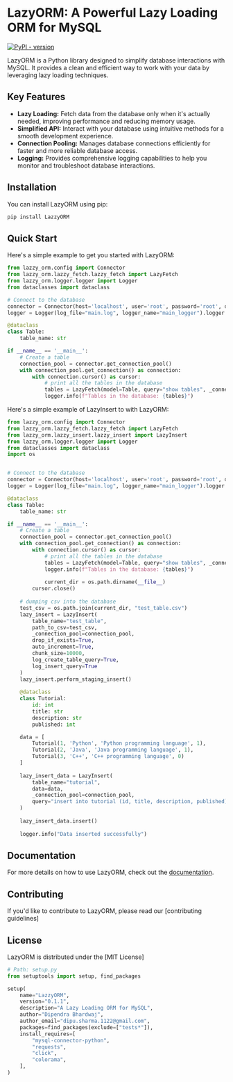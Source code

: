 # LazyORM: A Powerful Lazy Loading ORM for MySQL

[![PyPI - version](https://badge.fury.io/py/LazzyORM.svg)](https://pypi.org/project/LazzyORM/)

LazyORM is a Python library designed to simplify database interactions with MySQL. It provides a clean and efficient way to work with your data by leveraging lazy loading techniques.

## Key Features

* **Lazy Loading:** Fetch data from the database only when it's actually needed, improving performance and reducing memory usage.
* **Simplified API:** Interact with your database using intuitive methods for a smooth development experience.
* **Connection Pooling:** Manages database connections efficiently for faster and more reliable database access.
* **Logging:** Provides comprehensive logging capabilities to help you monitor and troubleshoot database interactions.

## Installation

You can install LazyORM using pip:

```bash
pip install LazzyORM
```

## Quick Start

Here's a simple example to get you started with LazyORM:

```python
from lazzy_orm.config import Connector
from lazzy_orm.lazzy_fetch.lazzy_fetch import LazyFetch
from lazzy_orm.logger.logger import Logger
from dataclasses import dataclass

# Connect to the database
connector = Connector(host='localhost', user='root', password='root', database='testdb', port=3306)
logger = Logger(log_file="main.log", logger_name="main_logger").logger

@dataclass
class Table:
    table_name: str

if __name__ == '__main__':
    # Create a table
    connection_pool = connector.get_connection_pool()
    with connection_pool.get_connection() as connection:
        with connection.cursor() as cursor:
            # print all the tables in the database
            tables = LazyFetch(model=Table, query="show tables", _connection_pool=connection_pool).get()
            logger.info(f"Tables in the database: {tables}")
```

Here's a simple example of LazyInsert to with LazyORM:
```python
from lazzy_orm.config import Connector
from lazzy_orm.lazzy_fetch.lazzy_fetch import LazyFetch
from lazzy_orm.lazzy_insert.lazzy_insert import LazyInsert
from lazzy_orm.logger.logger import Logger
from dataclasses import dataclass
import os


# Connect to the database
connector = Connector(host='localhost', user='root', password='root', database='testdb', port=3306)
logger = Logger(log_file="main.log", logger_name="main_logger").logger

@dataclass
class Table:
    table_name: str

if __name__ == '__main__':
    # Create a table
    connection_pool = connector.get_connection_pool()
    with connection_pool.get_connection() as connection:
        with connection.cursor() as cursor:
            # print all the tables in the database
            tables = LazyFetch(model=Table, query="show tables", _connection_pool=connection_pool).get()
            logger.info(f"Tables in the database: {tables}")
            
            current_dir = os.path.dirname(__file__)
        cursor.close()
    
    # dumping csv into the database 
    test_csv = os.path.join(current_dir, "test_table.csv")
    lazy_insert = LazyInsert(
        table_name="test_table",
        path_to_csv=test_csv,
        _connection_pool=connection_pool,
        drop_if_exists=True,
        auto_increment=True,
        chunk_size=10000,
        log_create_table_query=True,
        log_insert_query=True
    )
    lazy_insert.perform_staging_insert()
    
    @dataclass
    class Tutorial:
        id: int
        title: str
        description: str
        published: int

    data = [
        Tutorial(1, 'Python', 'Python programming language', 1),
        Tutorial(2, 'Java', 'Java programming language', 1),
        Tutorial(3, 'C++', 'C++ programming language', 0)
    ]    
    
    lazy_insert_data = LazyInsert(
        table_name="tutorial",
        data=data,
        _connection_pool=connection_pool,
        query="insert into tutorial (id, title, description, published) values (%s, %s, %s, %s)",
    )
    
    lazy_insert_data.insert()
    
    logger.info("Data inserted successfully")    

```

## Documentation

For more details on how to use LazyORM, check out the [documentation](https://github.com/Dipendra-creator).

## Contributing

If you'd like to contribute to LazyORM, please read our [contributing guidelines]

## License

LazyORM is distributed under the [MIT License]
```python
# Path: setup.py
from setuptools import setup, find_packages

setup(
    name="LazzyORM",
    version="0.1.1",
    description="A Lazy Loading ORM for MySQL",
    author="Dipendra Bhardwaj",
    author_email="dipu.sharma.1122@gmail.com",
    packages=find_packages(exclude=["tests*"]),
    install_requires=[
        "mysql-connector-python",
        "requests",
        "click",
        "colorama",
    ],
)
```
